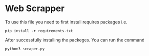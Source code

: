 # Web Scrapper

To use this file you need to first install requires packages i.e.

```
pip install -r requirements.txt
```
After successfully installing the packeges. You can run the command
```
python3 scraper.py
```